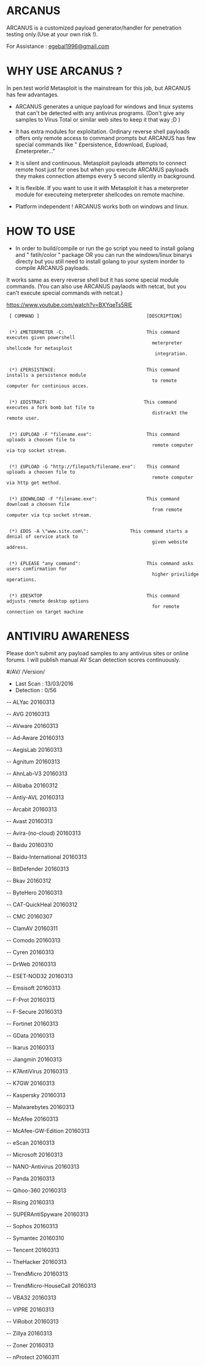 # ARCANUS
ARCANUS is a customized payload generator/handler for penetration testing only.(Use at your own risk !).

For Assistance : egebal1996@gmail.com


# WHY USE ARCANUS ?
  İn pen.test world Metasploit is the mainstream for this job, but ARCANUS has few advantages.
  
- ARCANUS generates a unique payload for windows and linux systems that can't be detected with any antivirus programs. (Don't give any samples to Virus Total or similar web sites to keep it that way ;D )

- It has extra modules for exploitation. Ordinary reverse shell payloads offers only remote access to command prompts but ARCANUS has few special commands like " £persistence, £download, £upload, £meterpreter..."

- It is silent and continuous. Metasploit payloads attempts to connect remote host just for ones but when you execute ARCANUS payloads they makes connection attemps every 5 second silently in background.

- It is flexible. If you want to use it with Metasploit it has a meterpreter module for executeing meterpreter shellcodes on remote machine.

- Platform independent ! ARCANUS works both on windows and linux.


# HOW TO USE 

- In order to build/compile  or run the go script you need to install golang and " fatih/color " package OR you can run the windows/linux binarys directy but you still need to install golang to your system inorder to compile ARCANUS payloads. 


It works same as every reverse shell but it has some special module commands.
(You can also use ARCANUS paylaods with netcat, but you can't execute special commands with netcat.)


https://www.youtube.com/watch?v=BXYqeTs5RIE

   
                                                                                                     
                                                                                                     
                                                                                                     
                                                                                                     
     [ COMMAND ]                                       [DESCRIPTION]                                 
                            
                                                                                                     
     (*) £METERPRETER -C:                              This command executes given powershell        
                                                         meterpreter shellcode for metasploit        
                                                          integration.                               
                                                                                                     
                                                                                                     
     (*) £PERSISTENCE:                                 This command installs a persistence module    
                                                         to remote computer for continious acces.    
                                                                                                     
                                                                                                     
     (*) £DISTRACT:                                   This command executes a fork bomb bat file to
                                                         distrackt the remote user.          
                                                                                                     
                                                                                                     
     (*) £UPLOAD -F "filename.exe":                    This command uploads a choosen file to        
                                                         remote computer via tcp socket stream.      
                                                                                                     
                                                                                                     
     (*) £UPLOAD -G "http://filepath/filename.exe":    This command uploads a choosen file to        
                                                         remote computer via http get method.        
                                                                                                     
                                                                                                     
     (*) £DOWNLOAD -F "filename.exe":                  This command download a choosen file          
                                                         from remote computer via tcp socket stream. 
                                                                                                     
                                                                                                     
     (*) £DOS -A \"www.site.com\":               This command starts a denial of service atack to      
                                                         given website address.            
                                                                                                     
                                                                                                     
     (*) £PLEASE "any command":                        This command asks users comfirmation for      
                                                         higher privilidge operations.               
                                                                                                     
                                                                                                     
     (*) £DESKTOP                                      This command adjusts remote desktop options   
                                                         for remote connection on target machine     
                                                                                                     
                                                                                                     
                                                                                                  
# ANTIVIRU AWARENESS
  
  Please don't submit any payload samples to any antivirus sites or online forums. I will publish manual AV Scan detection scores continuously.
  


#/AV/    /Version/

- Last Scan : 13/03/2016
- Detection : 0/56


-- ALYac		20160313

-- AVG		20160313

-- AVware		20160313

-- Ad-Aware		20160313

-- AegisLab		20160313

-- Agnitum		20160313

-- AhnLab-V3		20160313

-- Alibaba		20160312

-- Antiy-AVL		20160313

-- Arcabit		20160313

-- Avast		20160313

-- Avira-(no-cloud)		20160313

-- Baidu		20160310

-- Baidu-International		20160313

-- BitDefender		20160313

-- Bkav		20160312

-- ByteHero		20160313

-- CAT-QuickHeal		20160312

-- CMC		20160307

-- ClamAV		20160311

-- Comodo		20160313

-- Cyren		20160313

-- DrWeb		20160313

-- ESET-NOD32		20160313

-- Emsisoft		20160313

-- F-Prot		20160313

-- F-Secure		20160313

-- Fortinet		20160313

-- GData		20160313

-- Ikarus		20160313

-- Jiangmin		20160313

-- K7AntiVirus		20160313

-- K7GW		20160313

-- Kaspersky		20160313

-- Malwarebytes		20160313

-- McAfee		20160313

-- McAfee-GW-Edition		20160313

-- eScan		20160313

-- Microsoft		20160313

-- NANO-Antivirus		20160313

-- Panda		20160313

-- Qihoo-360		20160313

-- Rising		20160313

-- SUPERAntiSpyware		20160313

-- Sophos		20160313

-- Symantec		20160310

-- Tencent		20160313

-- TheHacker		20160313

-- TrendMicro		20160313

-- TrendMicro-HouseCall		20160313

-- VBA32		20160313

-- VIPRE		20160313

-- ViRobot		20160313

-- Zillya		20160313

-- Zoner		20160313


-- nProtect		20160311
